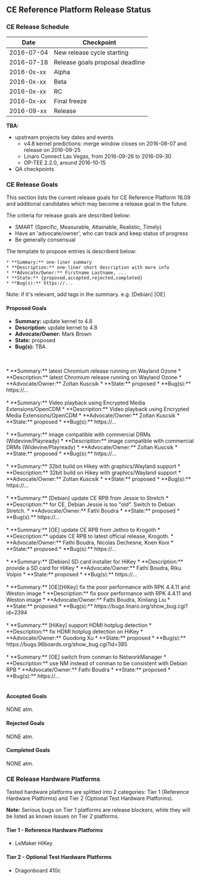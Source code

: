 ## CE Reference Platform Release Status

### CE Release Schedule

| Date          | Checkpoint |
| ------------- | ------------- |
| 2016-07-04    | New release cycle starting      |
| 2016-07-18    | Release goals proposal deadline |
| 2016-0x-xx    | Alpha                           |
| 2016-0x-xx    | Beta                            |
| 2016-0x-xx    | RC                              |
| 2016-0x-xx    | Final freeze                    |
| 2016-09-xx    | Release                         |

**TBA:**
* upstream projects key dates and events
  * v4.8 kernel predictions: merge window closes on 2016-08-07 and release on 2016-09-25 
  * Linaro Connect Las Vegas, from 2016-09-26 to 2016-09-30
  * OP-TEE 2.2.0, around 2016-10-15
* QA checkpoints

### CE Release Goals

This section lists the current release goals for CE Reference Platform 16.09 and additional candidates which may become a release goal in the future.

The criteria for release goals are described below:
* SMART (Specific, Measurable, Attainable, Realistic, Timely)
* Have an 'advocate/owner', who can track and keep status of progress
* Be generally consensual

The template to propose entries is describerd below:
```
* **Summary:** one-liner summary
* **Description:** one-liner short description with more info
* **Advocate/Owner:** Firstname Lastname, ...
* **State:** {proposed,accepted,rejected,completed}
* **Bug(s):** https://...
```

Note: if it's relevant, add tags in the summary. e.g. [Debian] [OE]

#### Proposed Goals

* **Summary:** update kernel to 4.8
* **Description:** update kernel to 4.8
* **Advocate/Owner:** Mark Brown
* **State:** proposed
* **Bug(s):** TBA
<br />
<br />
* **Summary:** latest Chromium release running on Wayland Ozone
* **Description:** latest Chromium release running on Wayland Ozone
* **Advocate/Owner:** Zoltan Kuscsik
* **State:** proposed
* **Bug(s):** https://...
<br />
<br />
* **Summary:** Video playback using Encrypted Media Extensions/OpenCDM
* **Description:** Video playback using Encrypted Media Extensions/OpenCDM
* **Advocate/Owner:** Zoltan Kuscsik
* **State:** proposed
* **Bug(s):** https://...
<br />
<br />
* **Summary:** image compatible with commercial DRMs (Widevine/Playready)
* **Description:** image compatible with commercial DRMs (Widevine/Playready)
* **Advocate/Owner:** Zoltan Kuscsik
* **State:** proposed
* **Bug(s):** https://...
<br />
<br />
* **Summary:** 32bit build on Hikey with graphics/Wayland support
* **Description:** 32bit build on Hikey with graphics/Wayland support
* **Advocate/Owner:** Zoltan Kuscsik
* **State:** proposed
* **Bug(s):** https://...
<br />
<br />
* **Summary:** [Debian] update CE RPB from Jessie to Stretch
* **Description:** for CE, Debian Jessie is too "old". Switch to Debian Stretch.
* **Advocate/Owner:** Fathi Boudra
* **State:** proposed
* **Bug(s):** https://...
<br />
<br />
* **Summary:** [OE] update CE RPB from Jethro to Krogoth
* **Description:** update CE RPB to latest official release, Krogoth.
* **Advocate/Owner:** Fathi Boudra, Nicolas Dechesne, Koen Kooi
* **State:** proposed
* **Bug(s):** https://...
<br />
<br />
* **Summary:** [Debian] SD card installer for HiKey
* **Description:** provide a SD card for HiKey
* **Advocate/Owner:** Fathi Boudra, Riku Voipio
* **State:** proposed
* **Bug(s):** https://...
<br />
<br />
* **Summary:** [OE][HiKey] fix the poor performance with RPK 4.4.11 and Weston image
* **Description:** fix poor performance with RPK 4.4.11 and Weston image
* **Advocate/Owner:** Fathi Boudra, Xinliang Liu
* **State:** proposed
* **Bug(s):** https://bugs.linaro.org/show_bug.cgi?id=2394
<br />
<br />
* **Summary:** [HiKey] support HDMI hotplug detection
* **Description:** fix HDMI hotplug detection on HiKey
* **Advocate/Owner:** Guodong Xu
* **State:** proposed
* **Bug(s):** https://bugs.96boards.org/show_bug.cgi?id=385
<br />
<br />
* **Summary:** [OE] switch from conman to NetworkManager
* **Description:** use NM instead of conman to be consistent with Debian RPB
* **Advocate/Owner:** Fathi Boudra
* **State:** proposed
* **Bug(s):** https://...
<br />
<br />

#### Accepted Goals

NONE atm.

#### Rejected Goals

NONE atm.

#### Completed Goals

NONE atm.

### CE Release Hardware Platforms

Tested hardware platforms are splitted into 2 categories: Tier 1 (Reference Hardware Platforms) and Tier 2 (Optional Test Hardware Platforms).

**Note:** Serious bugs on Tier 1 platforms are release blockers, while they will be listed as known issues on Tier 2 platforms.

#### Tier 1 - Reference Hardware Platforms

* LeMaker HiKey

#### Tier 2 - Optional Test Hardware Platforms

* Dragonboard 410c
